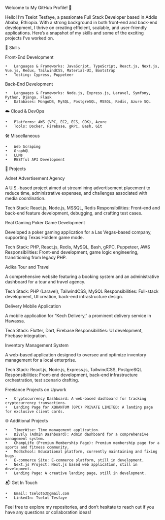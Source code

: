Welcome to My GitHub Profile! 👋

Hello! I’m Tselot Tesfaye, a passionate Full Stack Developer based in Addis Ababa, Ethiopia. With a strong background in both front-end and back-end development, I thrive on creating efficient, scalable, and user-friendly applications. Here’s a snapshot of my skills and some of the exciting projects I’ve worked on.

🌟 Skills

Front-End Development

	•	Languages & Frameworks: JavaScript, TypeScript, React.js, Next.js, Vue.js, Redux, TailwindCSS, Material-UI, Bootstrap
	•	Testing: Cypress, Puppeteer

Back-End Development

	•	Languages & Frameworks: Node.js, Express.js, Laravel, Symfony, Python, Django, Flask
	•	Databases: MongoDB, MySQL, PostgreSQL, MSSQL, Redis, Azure SQL

☁️ Cloud & DevOps

	•	Platforms: AWS (VPC, EC2, ECS, CDK), Azure
	•	Tools: Docker, Firebase, gRPC, Bash, Git

🛠️ Miscellaneous

	•	Web Scraping
	•	GraphQL
	•	LLMs
	•	RESTful API Development

🚀 Projects

Adnet Advertisement Agency

A U.S.-based project aimed at streamlining advertisement placement to reduce time, administrative expenses, and challenges associated with media coordination.

Tech Stack: React.js, Node.js, MSSQL, Redis
Responsibilities: Front-end and back-end feature development, debugging, and crafting test cases.

Real Gaming Poker Game Development

Developed a poker gaming application for a Las Vegas-based company, supporting Texas Holdem game mode.

Tech Stack: PHP, React.js, Redis, MySQL, Bash, gRPC, Puppeteer, AWS
Responsibilities: Front-end development, game logic engineering, transitioning from legacy PHP.

Adika Tour and Travel

A comprehensive website featuring a booking system and an administrative dashboard for a tour and travel agency.

Tech Stack: PHP (Laravel), TailwindCSS, MySQL
Responsibilities: Full-stack development, UI creation, back-end infrastructure design.

Delivery Mobile Application

A mobile application for “Kech Delivery,” a prominent delivery service in Hawassa.

Tech Stack: Flutter, Dart, Firebase
Responsibilities: UI development, Firebase integration.

Inventory Management System

A web-based application designed to oversee and optimize inventory management for a local enterprise.

Tech Stack: React.js, Node.js, Express.js, TailwindCSS, PostgreSQL
Responsibilities: Front-end development, back-end infrastructure orchestration, test scenario drafting.

Freelance Projects on Upwork

	•	Cryptocurrency Dashboard: A web-based dashboard for tracking cryptocurrency transactions.
	•	Landing Page for XQUANTUM (OPC) PRIVATE LIMITED: A landing page for exclusive client cards.

🌐 Additional Projects

	•	TimerWise: Time management application.
	•	Divsly (Admin Dashboard): Admin dashboard for a comprehensive management system.
	•	ChampLife (Premium Membership Page): Premium membership page for a sports and fitness community.
	•	ModSchool: Educational platform, currently maintaining and fixing bugs.
	•	E-commerce Site: E-commerce platform, still in development.
	•	Next.js Project: Next.js based web application, still in development.
	•	Landing Page: A creative landing page, still in development.

📬 Get In Touch

	•	Email: tselot63@gmail.com
	•	LinkedIn: Tselot Tesfaye

Feel free to explore my repositories, and don’t hesitate to reach out if you have any questions or collaboration ideas!
